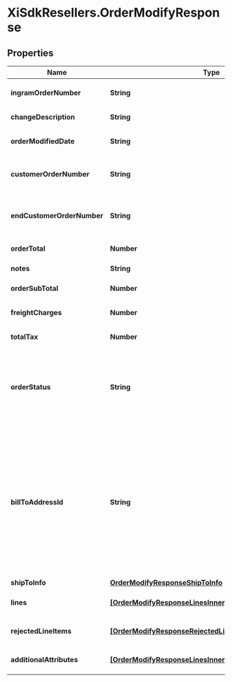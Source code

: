 # XiSdkResellers.OrderModifyResponse

## Properties

Name | Type | Description | Notes
------------ | ------------- | ------------- | -------------
**ingramOrderNumber** | **String** | The IngramMicro order number. | [optional] 
**changeDescription** | **String** | The description of the change. | [optional] 
**orderModifiedDate** | **String** | The date the order was modified. | [optional] 
**customerOrderNumber** | **String** | The reseller&#39;s order number for reference in their system. | [optional] 
**endCustomerOrderNumber** | **String** | The end user/customer&#39;s order number for reference in their system. | [optional] 
**orderTotal** | **Number** | The total for the order. | [optional] 
**notes** | **String** | Order-level notes. | [optional] 
**orderSubTotal** | **Number** | The sub total for the order. | [optional] 
**freightCharges** | **Number** | The freight charges for the order. | [optional] 
**totalTax** | **Number** | The total tax for the order. | [optional] 
**orderStatus** | **String** | The status of the order. One of the following. Backordered, In Progress, Shipped, Delivered, Canceled, On Hold | [optional] 
**billToAddressId** | **String** | Suffix used to identify billing address. Created during onboarding. Resellers are provided with one or more address IDs depending on how many bill to addresses they need for various flooring companies they are using for credit. | [optional] 
**shipToInfo** | [**OrderModifyResponseShipToInfo**](OrderModifyResponseShipToInfo.md) |  | [optional] 
**lines** | [**[OrderModifyResponseLinesInner]**](OrderModifyResponseLinesInner.md) | The line-level details for the order. | [optional] 
**rejectedLineItems** | [**[OrderModifyResponseRejectedLineItemsInner]**](OrderModifyResponseRejectedLineItemsInner.md) | Details for failed lines in the order. | [optional] 
**additionalAttributes** | [**[OrderModifyResponseLinesInnerAdditionalAttributesInner]**](OrderModifyResponseLinesInnerAdditionalAttributesInner.md) | Header-level additional attributes. | [optional] 


